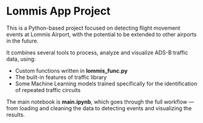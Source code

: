 # Lommis App Project

This is a Python-based project focused on detecting flight movement events at Lommis Airport, with the potential to be extended to other airports in the future.

It combines several tools to process, analyze and visualize ADS-B traffic data, using:

* Custom functions written in **lommis_func.py**
* The built-in features of traffic library
* Some Machine Learning models trained specifically for the identification of repeated traffic circuits

The main notebook is **main.ipynb**, which goes through the full workflow — from loading and cleaning the data to detecting events and visualizing the results.
